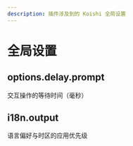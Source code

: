 ```yaml
---
description: 插件涉及到的 Koishi 全局设置
---
```


# 全局设置

## options.delay.prompt <a href="#options-delay" id="options-delay"></a>

交互操作的等待时间（毫秒）

## i18n.output <a href="#options-delay" id="options-delay"></a>

语言偏好与时区的应用优先级





